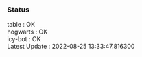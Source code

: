 ### Status


table : OK  
hogwarts : OK  
icy-bot : OK  
Latest Update : 2022-08-25 13:33:47.816300

